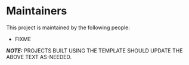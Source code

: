 # Maintainers

This project is maintained by the following people:

- FIXME

**_NOTE:_** PROJECTS BUILT USING THE TEMPLATE SHOULD UPDATE THE ABOVE TEXT AS-NEEDED.
